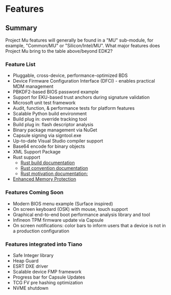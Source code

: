 # Features

## Summary

Project Mu features will generally be found in a "MU" sub-module, for example, "Common/MU" or "Silicon/Intel/MU".
What major features does Project Mu bring to the table above/beyond EDK2?

### Feature List

* Pluggable, cross-device, performance-optimized BDS
* Device Firmware Configuration Interface (DFCI) - enables practical MDM management
* PBKDF2-based BIOS password example
* Support for EKU-based trust anchors during signature validation
* Microsoft unit test framework
* Audit, function, & performance tests for platform features
* Scalable Python build environment
* Build plug in: override tracking tool
* Build plug in: flash descriptor analysis
* Binary package management via NuGet
* Capsule signing via signtool.exe
* Up-to-date Visual Studio compiler support
* Base64 encode for binary objects
* XML Support Package
* Rust support
  * [Rust build documentation](../CodeDevelopment/rust_build.md)
  * [Rust convention documentation](../CodeDevelopment/rust_documentation_conventions.md)
  * [Rust motivation documentation:](../WhatAndWhy/rust.md)
* [Enhanced Memory Protection](../WhatAndWhy/enhancedmemoryprotection.md)

### Features Coming Soon

* Modern BIOS menu example (Surface inspired)
* On screen keyboard (OSK) with mouse, touch support
* Graphical end-to-end boot performance analysis library and tool
* Infineon TPM firmware update via Capsule
* On screen notifications: color bars to inform users that a device is not in a production configuration

### Features integrated into Tiano

* Safe Integer library
* Heap Guard
* ESRT DXE driver
* Scalable device FMP framework
* Progress bar for Capsule Updates
* TCG FV pre hashing optimization
* NVME shutdown
